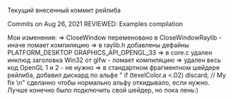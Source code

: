 ﻿Текущий внесенный коммит рейлиба
	
Commits on Aug 26, 2021
REVIEWED: Examples compilation




Мои изменения:
=> CloseWindow переменовано в CloseWindowRaylib - иначе ломает компиляцию
=> в raylib.h добавлены дефайны PLATFORM_DESKTOP GRAPHICS_API_OPENGL_33
=> в core.c удален инклюд заголовка Win32 от glfw - ломает компиляцию
=> удален весь код OpenGL 1 и 2 - не нужно
=> в стандартном фрагментном шейдере рейлиба, добавил дискард по альфе "    if (texelColor.a <.02) discard; // My fix             \n"
	сделанно чтобы нормально альфу откидывало, если нужно. Лучше конечно было подключить свой шейдер, но пока лень:)